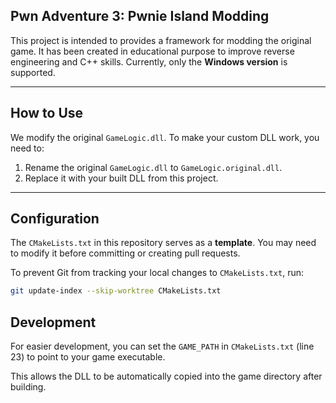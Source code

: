 ## Pwn Adventure 3: Pwnie Island Modding

This project is intended to provides a framework for modding the original game. It has been created in educational purpose to improve reverse engineering and C++ skills.
Currently, only the **Windows version** is supported.

---

## How to Use

We modify the original `GameLogic.dll`. To make your custom DLL work, you need to:

1. Rename the original `GameLogic.dll` to `GameLogic.original.dll`.
2. Replace it with your built DLL from this project.

---

## Configuration

The `CMakeLists.txt` in this repository serves as a **template**. You may need to modify it before committing or creating pull requests.

To prevent Git from tracking your local changes to `CMakeLists.txt`, run:

```bash
git update-index --skip-worktree CMakeLists.txt
```

## Development

For easier development, you can set the `GAME_PATH` in `CMakeLists.txt` (line 23) to point to your game executable.

This allows the DLL to be automatically copied into the game directory after building.